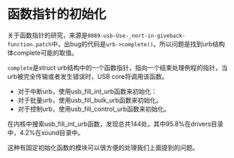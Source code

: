 # 函数指针的初始化

关于函数指针的研究，来源是`0089-usb-Use-_nort-in-giveback-function.patch`中，出bug的代码是`urb->complete()`。所以问题是找到urb结构体complete可能的取值。

`complete`是struct urb结构中的一个函数指针，指向一个结束处理例程的指针，当urb被完全传输或者发生错误时，USB core将调用该函数。

* 对于中断urb，使用usb_fill_int_urb函数来初始化：
* 对于批量urb，使用usb_fill_bulk_urb函数来初始化。
* 对于控制urb，使用usb_fill_control_urb函数来初始化。

在内核中搜索usb_fill_int_urb函数，发现总共144处，其中95.8%在drivers目录中，4.2%在sound目录中。

这种有固定初始化函数的模块可以很方便的处理我们上面提到的问题。

